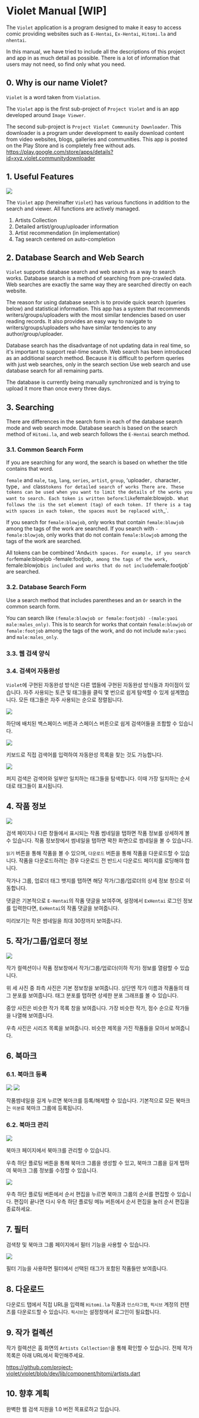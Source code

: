 # Violet Manual [WIP]

The `Violet` application is a program designed to make it easy to access comic providing websites 
such as `E-Hentai`, `Ex-Hentai`, `Hitomi.la` and `nhentai`.

In this manual, we have tried to include all the descriptions of this project and app in as much detail as possible.
There is a lot of information that users may not need, so find only what you need.

## 0. Why is our name Violet?

`Violet` is a word taken from `Violation`.

The `Violet` app is the first sub-project of `Project Violet` and is an app developed around `Image Viewer`.

The second sub-project is `Project Violet Commnunity Downloader`.
This downloader is a program under development to easily download content from video websites, blogs, galleries and communities.
This app is posted on the Play Store and is completely free without ads.
https://play.google.com/store/apps/details?id=xyz.violet.communitydownloader

## 1. Useful Features

![](img/ko_useful.png)

The `Violet` app (hereinafter `Violet`) has various functions in addition to the search and viewer.
All functions are actively managed.

1. Artists Collection
2. Detailed artist/group/uploader information
3. Artist recommendation (in implementation)
4. Tag search centered on auto-completion

## 2. Database Search and Web Search

`Violet` supports database search and web search as a way to search works.
Database search is a method of searching from pre-crawled data.
Web searches are exactly the same way they are searched directly on each website.

The reason for using database search is to provide quick search (queries below) and statistical information.
This app has a system that recommends writers/groups/uploaders with the most similar tendencies based on user reading records.
It also provides an easy way to navigate to writers/groups/uploaders who have similar tendencies to any author/group/uploader.

Database search has the disadvantage of not updating data in real time, so it's important to support real-time search.
Web search has been introduced as an additional search method.
Because it is difficult to perform queries with just web searches, only in the search section
Use web search and use database search for all remaining parts.

The database is currently being manually synchronized and is trying to upload it more than once every three days.

## 3. Searching

There are differences in the search form in each of the database search mode and web search mode.
Database search is based on the search method of `Hitomi.la`,
and web search follows the `E-Hentai` search method.

### 3.1. Common Search Form

If you are searching for any word, the search is based on whether the title contains that word.

`female` and `male`, `tag`, `lang`, `series`, `artist`, `group`, ʻuploader`, `character`, `type`, and `class` tokens for detailed search of works There are.
These tokens can be used when you want to limit the details of the works you want to search.
Each token is written before `:` like `female:blowjob`. What follows the `:` is the set element (tag) of each token.
If there is a tag with spaces in each token, the spaces must be replaced with `_`.

If you search for `female:blowjob`, only works that contain `female:blowjob` among the tags of the work are searched.
If you search with `-female:blowjob`, only works that do not contain `female:blowjob` among the tags of the work are searched.

All tokens can be combined ʻAnd` with spaces.
For example, if you search for `female:blowjob -female:footjob`, among the tags of the work, `female:blowjob` is included and works that do not include `female:footjob` are searched.

### 3.2. Database Search Form

Use a search method that includes parentheses and an `Or` search in the common search form.

You can search like `(female:blowjob or female:footjob) -(male:yaoi male:males_only)`.
This is to search for works that contain `female:blowjob` or `female:footjob` among the tags of the work, and do not include `male:yaoi` and `male:males_only`.

### 3.3. 웹 검색 양식

### 3.4. 검색어 자동완성

`Violet`에 구현된 자동완성 방식은 다른 앱들에 구현된 자동완성 방식들과 차이점이 있습니다.
자주 사용되는 토큰 및 태그들을 클릭 몇 번으로 쉽게 탐색할 수 있게 설계했습니다.
모든 태그들은 자주 사용되는 순으로 정렬됩니다.

![](img/ko_search_token.gif)

하단에 배치된 백스페이스 버튼과 스페이스 버튼으로 쉽게 검색어들을 조합할 수 있습니다.

![](img/ko_search_keyboard.gif)

키보드로 직접 검색어를 입력하여 자동완성 목록을 찾는 것도 가능합니다.

![](img/ko_search_fuzzy.gif)

퍼지 검색은 검색어와 일부만 일치하는 태그들을 탐색합니다.
이때 가장 일치하는 순서대로 태그들이 표시됩니다.

## 4. 작품 정보

![](img/ko_article_info.png)

검색 페이지나 다른 창들에서 표시되는 작품 썸네일을 탭하면 작품 정보를 상세하게 볼 수 있습니다.
작품 정보창에서 썸네일을 탭하면 꽉찬 화면으로 썸네일을 볼 수 있습니다.

`읽기` 버튼을 통해 작품을 볼 수 있으며, `다운로드` 버튼을 통해 작품을 다운로드할 수 있습니다.
작품을 다운로드하려는 경우 다운로드 전 반드시 다운로드 페이지를 로딩해야 합니다.

작가나 그룹, 업로더 태그 뱃지를 탭하면 해당 작가/그룹/업로더의 상세 정보 창으로 이동합니다.

댓글은 기본적으로 `E-Hentai`의 작품 댓글을 보여주며, 설정에서 `ExHentai` 로그인 정보를 입력한다면,
`ExHentai`의 작품 댓글을 보여줍니다.

미리보기는 작은 썸네일을 최대 30장까지 보여줍니다.

## 5. 작가/그룹/업로더 정보

![](img/ko_agu_info.png)

작가 컬렉션이나 작품 정보창에서 작가/그룹/업로더(이하 작가) 정보를 열람할 수 있습니다.

위 세 사진 중 좌측 사진은 기본 정보창을 보여줍니다.
상단엔 작가 이름과 작품들의 태그 분포를 보여줍니다.
태그 분포를 탭하면 상세한 분포 그래프를 볼 수 있습니다.

중앙 사진은 비슷한 작가 목록 창을 보여줍니다.
가장 비슷한 작가, 점수 순으로 작가들을 나열해 보여줍니다.

우측 사진은 시리즈 목록을 보여줍니다.
비슷한 제목을 가진 작품들을 모아서 보여줍니다.

## 6. 북마크

### 6.1. 북마크 등록

![](img/ko_bookmark_how1.gif) ![](img/ko_bookmark_how2.gif)

작품썸네일을 길게 누르면 북마크를 등록/해제할 수 있습니다.
기본적으로 모든 북마크는 `미분류` 북마크 그룹에 등록됩니다.

### 6.2. 북마크 관리

![](img/ko_bookmark_group.gif)

북마크 페이지에서 북마크를 관리할 수 있습니다.

우측 하단 플로팅 버튼을 통해 북마크 그룹을 생성할 수 있고,
북마크 그룹을 길게 탭하여 북마크 그룹 정보를 수정할 수 있습니다.

![](img/ko_bookmark_group_move.gif)

우측 하단 플로팅 버튼에서 순서 편집을 누르면 북마크 그룹의 순서를 편집할 수 있습니다.
편집이 끝나면 다시 우측 하단 플로팅 메뉴 버튼에서 순서 편집을 눌러 순서 편집을 종료하세요.

## 7. 필터

검색창 및 북마크 그룹 페이지에서 필터 기능을 사용할 수 있습니다.

![](img/ko_filter.gif)

필터 기능을 사용하면 필터에서 선택된 태그가 포함된 작품들만 보여줍니다.

## 8. 다운로드

다운로드 탭에서 직접 URL을 입력해 `Hitomi.la` 작품과 `인스타그램`, `픽시브` 계정의 컨텐츠를 다운로드할 수 있습니다.
`픽시브`는 설정창에서 로그인이 필요합니다.

## 9. 작가 컬렉션

작가 컬렉션은 홈 화면의 `Artists Collection!`을 통해 확인할 수 있습니다.
전체 작가 목록은 아래 URL에서 확인해주세요.

https://github.com/project-violet/violet/blob/dev/lib/component/hitomi/artists.dart

## 10. 향후 계획

완벽한 웹 검색 지원을 1.0 버전 목표로하고 있습니다.
